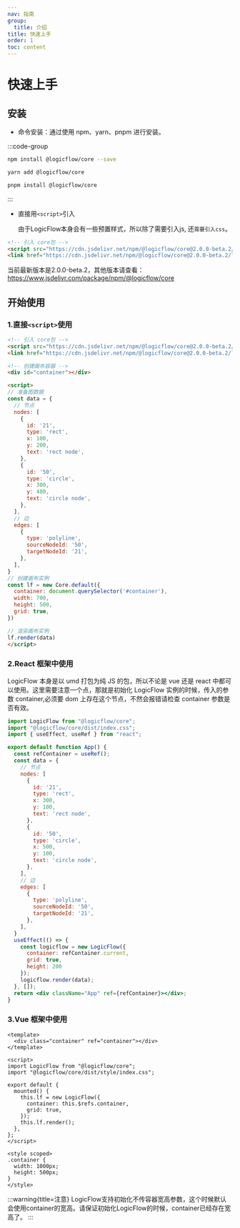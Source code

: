 ```yaml
---
nav: 指南
group:
  title: 介绍
title: 快速上手
order: 1
toc: content
---
```


# 快速上手

## 安装

- 命令安装：通过使用 npm、yarn、pnpm 进行安装。

:::code-group

```bash [npm]
npm install @logicflow/core --save
```

```bash [yarn]
yarn add @logicflow/core
```

```bash [pnpm]
pnpm install @logicflow/core
```

:::

- 直接用`<script>`引入

  由于LogicFlow本身会有一些预置样式，所以除了需要引入js, 还`需要引入css`。

```html
<!-- 引入 core包 -->
<script src="https://cdn.jsdelivr.net/npm/@logicflow/core@2.0.0-beta.2/dist/index.min.js"></script>
<link href="https://cdn.jsdelivr.net/npm/@logicflow/core@2.0.0-beta.2/lib/style/index.min.css" rel="stylesheet">

```
  当前最新版本是2.0.0-beta.2，其他版本请查看：https://www.jsdelivr.com/package/npm/@logicflow/core

## 开始使用

### 1.直接`<script>`使用

```html
<!-- 引入 core包 -->
<script src="https://cdn.jsdelivr.net/npm/@logicflow/core@2.0.0-beta.2/dist/index.min.js"></script>
<link href="https://cdn.jsdelivr.net/npm/@logicflow/core@2.0.0-beta.2/lib/style/index.min.css" rel="stylesheet">

<!-- 创建画布容器 -->
<div id="container"></div>

<script>
// 准备图数据
const data = {
  // 节点
  nodes: [
    {
      id: '21',
      type: 'rect',
      x: 100,
      y: 200,
      text: 'rect node',
    },
    {
      id: '50',
      type: 'circle',
      x: 300,
      y: 400,
      text: 'circle node',
    },
  ],
  // 边
  edges: [
    {
      type: 'polyline',
      sourceNodeId: '50',
      targetNodeId: '21',
    },
  ],
}
// 创建画布实例
const lf = new Core.default({
  container: document.querySelector('#container'),
  width: 700,
  height: 500,
  grid: true,
})

// 渲染画布实例
lf.render(data)
</script>
```

### 2.React 框架中使用

LogicFlow 本身是以 umd 打包为纯 JS 的包，所以不论是 vue 还是 react 中都可以使用。这里需要注意一个点，那就是初始化 LogicFlow 实例的时候，传入的参数 container,必须要 dom 上存在这个节点，不然会报错请检查 container 参数是否有效。

```jsx
import LogicFlow from "@logicflow/core";
import "@logicflow/core/dist/index.css";
import { useEffect, useRef } from "react";

export default function App() {
  const refContainer = useRef();
  const data = {
    // 节点
    nodes: [
      {
        id: '21',
        type: 'rect',
        x: 300,
        y: 100,
        text: 'rect node',
      },
      {
        id: '50',
        type: 'circle',
        x: 500,
        y: 100,
        text: 'circle node',
      },
    ],
    // 边
    edges: [
      {
        type: 'polyline',
        sourceNodeId: '50',
        targetNodeId: '21',
      },
    ],
  }
  useEffect(() => {
    const logicflow = new LogicFlow({
      container: refContainer.current,
      grid: true,
      height: 200
    });
    logicflow.render(data);
  }, []);
  return <div className="App" ref={refContainer}></div>;
}
```

### 3.Vue 框架中使用

```vue
<template>
  <div class="container" ref="container"></div>
</template>

<script>
import LogicFlow from "@logicflow/core";
import "@logicflow/core/dist/style/index.css";

export default {
  mounted() {
    this.lf = new LogicFlow({
      container: this.$refs.container,
      grid: true,
    });
    this.lf.render();
  },
};
</script>

<style scoped>
.container {
  width: 1000px;
  height: 500px;
}
</style>

```

:::warning{title=注意}
LogicFlow支持初始化不传容器宽高参数，这个时候默认会使用container的宽高。请保证初始化LogicFlow的时候，container已经存在宽高了。
:::